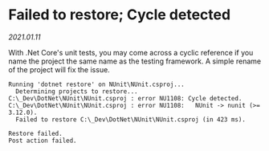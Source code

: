 # Failed to restore; Cycle detected

*2021.01.11*

With .Net Core's unit tests, you may come across a cyclic reference if you name the project the same name as the testing framework. A simple rename of the project will fix the issue.

```
Running 'dotnet restore' on NUnit\NUnit.csproj...
  Determining projects to restore...
C:\_Dev\DotNet\NUnit\NUnit.csproj : error NU1108: Cycle detected.
C:\_Dev\DotNet\NUnit\NUnit.csproj : error NU1108:   NUnit -> nunit (>= 3.12.0).
  Failed to restore C:\_Dev\DotNet\NUnit\NUnit.csproj (in 423 ms).

Restore failed.
Post action failed.
```


